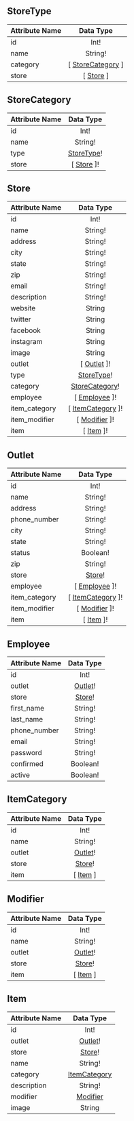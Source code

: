 ## StoreType
Attribute Name | Data Type
------------ | :-------------:
id | Int!
name | String!
category | [ [StoreCategory](#storecategory) ]
store | [ [Store](#store) ]

## StoreCategory
Attribute Name | Data Type
------------ | :-------------:
id | Int!
name | String!
type | [StoreType](#storetype)!
store | [ [Store](#store) ]!

## Store
Attribute Name | Data Type
------------ | :-------------:
id | Int!
name | String!
address | String!
city | String!
state | String!
zip | String!
email | String!
description | String!
website | String
twitter | String
facebook | String
instagram | String
image | String
outlet | [ [Outlet](#outlet) ]!
type | [StoreType](#storetype)!
category | [StoreCategory](#storecategory)!
employee | [ [Employee](#employee) ]!
item_category | [ [ItemCategory](#itemcategory) ]!
item_modifier | [ [Modifier](#modifier) ]!
item | [ [Item](#item) ]!

## Outlet
Attribute Name | Data Type
------------ | :-------------:
id | Int!
name | String!
address | String!
phone_number | String!
city | String!
state | String!
status | Boolean!
zip | String!
store | [Store](#store)!
employee | [ [Employee](#employee) ]!
item_category | [ [ItemCategory](#itemcategory) ]!
item_modifier | [ [Modifier](#modifier) ]!
item | [ [Item](#item) ]!

## Employee
Attribute Name | Data Type
------------ | :-------------:
id | Int!
outlet | [Outlet](#outlet)!
store | [Store](#store)!
first_name | String!
last_name | String!
phone_number | String!
email | String!
password | String!
confirmed | Boolean!
active | Boolean!

## ItemCategory
Attribute Name | Data Type
------------ | :-------------:
id | Int!
name | String!
outlet | [Outlet](#outlet)!
store | [Store](#store)!
item | [ [Item](#item) ]

## Modifier
Attribute Name | Data Type
------------ | :-------------:
id | Int!
name | String!
outlet | [Outlet](#outlet)!
store | [Store](#store)!
item | [ [Item](#item) ]

## Item
Attribute Name | Data Type
------------ | :-------------:
id | Int!
outlet | [Outlet](#outlet)!
store | [Store](#store)!
name | String!
category | [ItemCategory](#itemcategory)
description | String!
modifier | [Modifier](#modifier)
image | String
